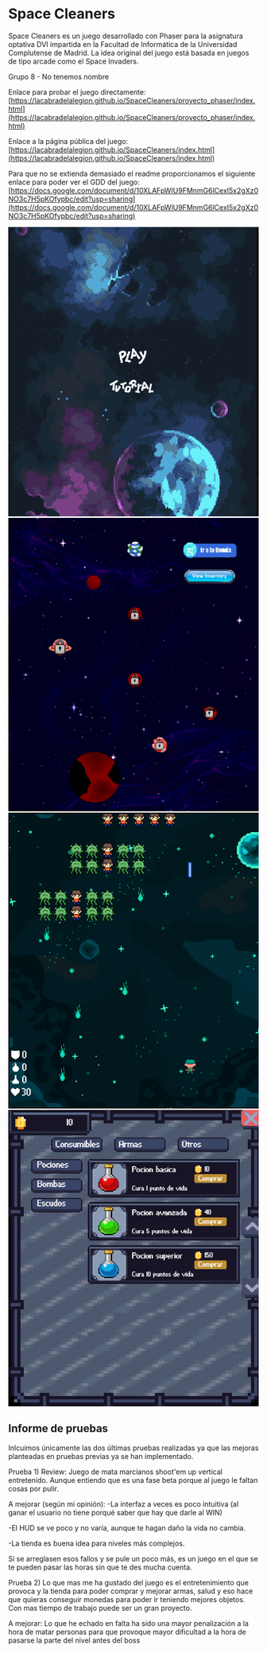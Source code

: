 # Space Cleaners #

Space Cleaners es un juego desarrollado con Phaser para la asignatura optativa DVI impartida en la Facultad de Informática de la Universidad Complutense de Madrid. La idea original del juego está basada en juegos de tipo arcade como el Space Invaders.

Grupo 8 - No tenemos nombre

Enlace para probar el juego directamente: [https://lacabradelalegion.github.io/SpaceCleaners/proyecto_phaser/index.html](https://lacabradelalegion.github.io/SpaceCleaners/proyecto_phaser/index.html)

Enlace a la página pública del juego: [https://lacabradelalegion.github.io/SpaceCleaners/index.html](https://lacabradelalegion.github.io/SpaceCleaners/index.html)

Para que no se extienda demasiado el readme proporcionamos el siguiente enlace para poder ver el GDD del juego: [https://docs.google.com/document/d/10XLAFpWlU9FMnmG6lCexI5x2gXz0NO3c7H5pKOfypbc/edit?usp=sharing](https://docs.google.com/document/d/10XLAFpWlU9FMnmG6lCexI5x2gXz0NO3c7H5pKOfypbc/edit?usp=sharing)

![Pantalla principal](https://github.com/LaCabraDeLaLegion/SpaceCleaners/blob/main/images/inicio.png?raw=true "Pantalla principal")
![Mapa](https://github.com/LaCabraDeLaLegion/SpaceCleaners/blob/main/images/mapa.png?raw=true "Mapa")
![Ejemplo de batalla](https://github.com/LaCabraDeLaLegion/SpaceCleaners/blob/main/images/batalla.png?raw=true "Ejemplo de batalla")
![Tienda](https://github.com/LaCabraDeLaLegion/SpaceCleaners/blob/main/images/tienda.png?raw=true "Tienda")

## Informe de pruebas ##

Inlcuimos únicamente las dos últimas pruebas realizadas ya que las mejoras planteadas en pruebas previas ya se han implementado.

Prueba 1)
Review:
Juego de mata marcianos shoot'em up vertical entretenido. Aunque entiendo que es una fase beta porque al juego le faltan cosas por pulir.

A mejorar (según mi opinión):
-La interfaz a veces es poco intuitiva (al ganar el usuario no tiene porqué saber que hay que darle al WIN)

-El HUD se ve poco y no varía, aunque te hagan daño la vida no cambia.

-La tienda es buena idea para 
niveles más complejos.

Si se arreglasen esos fallos y se pule un poco más, es un juego en el que se te pueden pasar las horas sin que te des mucha cuenta.

Prueba 2)
Lo que mas me ha gustado del juego es el entretenimiento que provoca y la tienda para poder comprar y mejorar armas, salud y eso hace que quieras conseguir monedas para poder ir teniendo mejores objetos. Con mas tiempo de trabajo puede ser un gran proyecto.

A mejorar:
Lo que he echado en falta ha sido una mayor penalización a la hora de matar personas para que provoque mayor dificultad a la hora de pasarse la parte del nivel antes del boss
